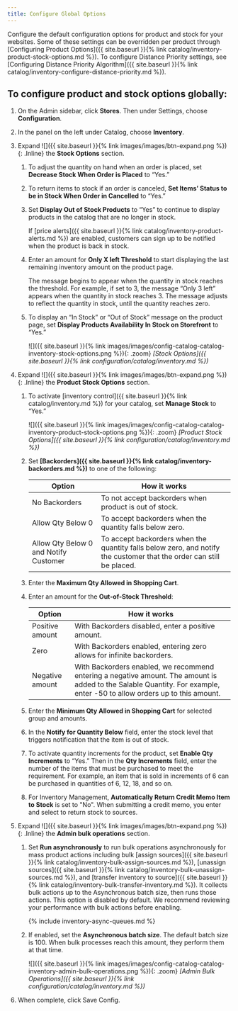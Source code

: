 ```yaml
---
title: Configure Global Options
---
```



Configure the default configuration options for product and stock for your websites. Some of these settings can be overridden per product through [Configuring Product Options]({{ site.baseurl }}{% link catalog/inventory-product-stock-options.md %}). To configure Distance Priority settings, see [Configuring Distance Priority Algorithm]({{ site.baseurl }}{% link catalog/inventory-configure-distance-priority.md %}).

## To configure product and stock options globally:

1. On the Admin sidebar, click **Stores**. Then under Settings, choose **Configuration**.

1. In the panel on the left under Catalog, choose **Inventory**.

1. Expand ![]({{ site.baseurl }}{% link images/images/btn-expand.png %}){: .Inline} the **Stock Options** section.

   1. To adjust the quantity on hand when an order is placed, set **Decrease Stock When Order is Placed** to “Yes.”

   1. To return items to stock if an order is canceled, **Set Items’ Status to be in Stock When Order in Cancelled** to “Yes.”

   1. Set **Display Out of Stock Products** to “Yes” to continue to display products in the catalog that are no longer in stock.

       If [price alerts]({{ site.baseurl }}{% link catalog/inventory-product-alerts.md %}) are enabled, customers can sign up to be notified when the product is back in stock.

   1. Enter an amount for **Only X left Threshold** to start displaying the last remaining inventory amount on the product page.

       The message begins to appear when the quantity in stock reaches the threshold. For example, if set to 3, the message “Only 3 left” appears when the quantity in stock reaches 3. The message adjusts to reflect the quantity in stock, until the quantity reaches zero.

   1. To display an “In Stock” or “Out of Stock” message on the product page, set **Display Products Availability In Stock on Storefront** to “Yes.”

       ![]({{ site.baseurl }}{% link images/images/config-catalog-catalog-inventory-stock-options.png %}){: .zoom}
       *[Stock Options]({{ site.baseurl }}{% link configuration/catalog/inventory.md %})*

1. Expand ![]({{ site.baseurl }}{% link images/images/btn-expand.png %}){: .Inline} the **Product Stock Options** section.

   1. To activate [inventory control]({{ site.baseurl }}{% link catalog/inventory.md %}) for your catalog, set **Manage Stock** to “Yes.”

       ![]({{ site.baseurl }}{% link images/images/config-catalog-catalog-inventory-product-stock-options.png %}){: .zoom}
       *[Product Stock Options]({{ site.baseurl }}{% link configuration/catalog/inventory.md %})*

   1. Set **[Backorders]({{ site.baseurl }}{% link catalog/inventory-backorders.md %})** to one of the following:

       |Option|How it works|
       |--|--|
       | No Backorders | To not accept backorders when product is out of stock. |
       | Allow Qty Below 0 | To accept backorders when the quantity falls below zero. |
       | Allow Qty Below 0 and Notify Customer | To accept backorders when the quantity falls below zero, and notify the customer that the order can still be placed. |

   1. Enter the **Maximum Qty Allowed in Shopping Cart**.

   1. Enter an amount for the **Out-of-Stock Threshold**:

       |Option|How it works|
       |--|--|
       | Positive amount | With Backorders disabled, enter a positive amount. |
       | Zero | With Backorders enabled, entering zero allows for infinite backorders. |
       | Negative amount | With Backorders enabled, we recommend entering a negative amount. The amount is added to the Salable Quantity. For example, enter -50 to allow orders up to this amount. |

   1. Enter the **Minimum Qty Allowed in Shopping Cart** for selected group and amounts.

   1. In the **Notify for Quantity Below** field, enter the stock level that triggers notification that the item is out of stock.

   1. To activate quantity increments for the product, set **Enable Qty Increments** to “Yes.” Then in the **Qty Increments** field, enter the number of the items that must be purchased to meet the requirement. For example, an item that is sold in increments of 6 can be purchased in quantities of 6, 12, 18, and so on.

   1. For Inventory Management, **Automatically Return Credit Memo Item to Stock** is set to "No". When submitting a credit memo, you enter and select to return stock to sources.

1. Expand ![]({{ site.baseurl }}{% link images/images/btn-expand.png %}){: .Inline} the **Admin bulk operations** section.

   1. Set **Run asynchronously** to run bulk operations asynchronously for mass product actions including bulk [assign sources]({{ site.baseurl }}{% link catalog/inventory-bulk-assign-sources.md %}), [unassign sources]({{ site.baseurl }}{% link catalog/inventory-bulk-unassign-sources.md %}), and [transfer inventory to source]({{ site.baseurl }}{% link catalog/inventory-bulk-transfer-inventory.md %}). It collects bulk actions up to the Asynchronous batch size, then runs those actions. This option is disabled by default. We recommend reviewing your performance with bulk actions before enabling. 

        {% include inventory-async-queues.md %}

   1. If enabled, set the **Asynchronous batch size**. The default batch size is 100. When bulk processes reach this amount, they perform them at that time.

       ![]({{ site.baseurl }}{% link images/images/config-catalog-catalog-inventory-admin-bulk-operations.png %}){: .zoom}
       *[Admin Bulk Operations]({{ site.baseurl }}{% link configuration/catalog/inventory.md %})*

1. When complete, click <span class="btn">Save Config</span>.

